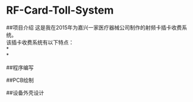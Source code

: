 # RF-Card-Toll-System
##项目介绍
这是我在2015年为嘉兴一家医疗器械公司制作的射频卡插卡收费系统。  
该插卡收费系统有以下特点：  
*   
*   

##程序编写

##PCB绘制

##设备外壳设计
